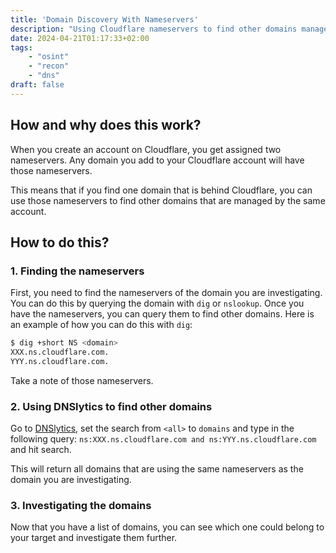 ```yaml
---
title: 'Domain Discovery With Nameservers'
description: "Using Cloudflare nameservers to find other domains managed by the same account.."
date: 2024-04-21T01:17:33+02:00
tags: 
    - "osint"
    - "recon"
    - "dns"
draft: false
---
```


## How and why does this work?
When you create an account on Cloudflare, you get assigned two nameservers. Any domain you add to your Cloudflare account will have those nameservers.

This means that if you find one domain that is behind Cloudflare, you can use those nameservers to find other domains that are managed by the same account.

## How to do this?
### 1. Finding the nameservers
First, you need to find the nameservers of the domain you are investigating. You can do this by querying the domain with `dig` or `nslookup`. Once you have the nameservers, you can query them to find other domains. Here is an example of how you can do this with `dig`:

```bash
$ dig +short NS <domain>
XXX.ns.cloudflare.com.
YYY.ns.cloudflare.com.
```

Take a note of those nameservers.

### 2. Using DNSlytics to find other domains
Go to [DNSlytics](https://search.dnslytics.com/), set the search from `<all>` to `domains` and type in the following query:
`ns:XXX.ns.cloudflare.com and ns:YYY.ns.cloudflare.com` and hit search.

This will return all domains that are using the same nameservers as the domain you are investigating.

### 3. Investigating the domains
Now that you have a list of domains, you can see which one could belong to your target and investigate them further.
